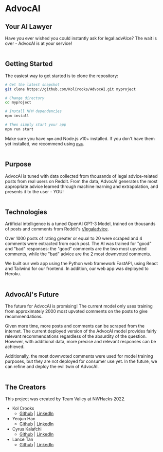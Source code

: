 # AdvocAI
## Your AI Lawyer
Have you ever wished you could instantly ask for legal advAIce? The wait is over - AdvocAI is at your service! 
<br><br>

## Getting Started
The easiest way to get started is to clone the repository:
```bash
# Get the latest snapshot
git clone https://github.com/KolCrooks/AdvocAI.git myproject

# Change directory
cd myproject

# Install NPM dependencies
npm install

# Then simply start your app
npm run start
```

Make sure you have `npm` and Node.js v10+ installed. If you don't have them yet installed, we recommend using [`nvm`](https://github.com/creationix/nvm).
<br><br>

## Purpose
AdvocAI is tuned with data collected from thousands of legal advice-related posts from real users on Reddit. From the data, AdvocAI generates the most appropriate advice learned through machine learning and extrapolation, and presents it to the user - YOU!
<br><br>

## Technologies 
Artificial intelligence is a tuned OpenAI GPT-3 Model, trained on thousands of posts and comments from Reddit's [r/legaladvice](https://www.reddit.com/r/legaladvice/). 

Over 1000 posts of rating greater or equal to 20 were scraped and 4 comments were extracted from each post. The AI was trained for "good" and "bad" responses: the "good" comments are the two most upvoted comments, while the "bad" advice are the 2 most downvoted comments.

We built our web app using the Python web framework FastAPI, using React and Tailwind for our frontend. In addition, our web app was deployed to Heroku. 
<br><br>

## AdvocAI's Future 
The future for AdvocAI is promising! The current model only uses training from approximately 2000 most upvoted comments on the posts to give recommendations. 

Given more time, more posts and comments can be scraped from the internet. The current deployed version of the AdvocAI model provides fairly relevant recommendations regardless of the absurdity of the question. However, with additional data, more precise and relevant responses can be achieved. 

Additionally, the most downvoted comments were used for model training purposes, but they are not deployed for consumer use yet. In the future, we can refine and deploy the evil twin of AdvocAI. 
<br><br>

## The Creators
This project was created by Team Valley at NWHacks 2022. 
* Kol Crooks 
    * [Github](https://github.com/KolCrooks) | [LinkedIn](https://www.linkedin.com/in/kolcrooks/)
* Yeojun Han 
    * [Github](https://github.com/yeojunh) | [LinkedIn](https://www.linkedin.com/in/yeojun-han-3640571b3/)
* Cyrus Kalafchi 
    * [Github](https://github.com/cyruskalafchi) | [LinkedIn](https://www.linkedin.com/in/cyruskalafchi/)
* Lance Tan 
    * [Github](https://github.com/ltan02) | [LinkedIn](https://www.linkedin.com/in/lancetan02/)
